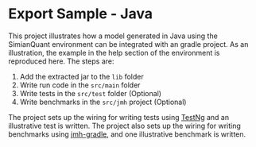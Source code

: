 Export Sample - Java
===

This project illustrates how a model generated in Java using the SimianQuant environment can be integrated with an gradle project. As an illustration, the example in the help section of the environment is reproduced here. The steps are:

1. Add the extracted jar to the `lib` folder
1. Write run code in the `src/main` folder
1. Write tests in the `src/test` folder (Optional)
1. Write benchmarks in the `src/jmh` project (Optional)

The project sets up the wiring for writing tests using [TestNg](https://testng.org/doc/) and an illustrative test is written. The project also sets up the wiring for writing benchmarks using [jmh-gradle](https://github.com/melix/jmh-gradle-plugin), and one illustrative benchmark is written.